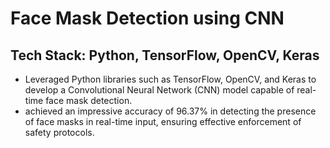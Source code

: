 # Face Mask Detection using CNN
##  Tech Stack: Python, TensorFlow, OpenCV, Keras
- Leveraged Python libraries such as TensorFlow, OpenCV, and Keras to develop a Convolutional Neural Network (CNN) model capable of real-time face mask detection.
- achieved an impressive accuracy of 96.37% in detecting the presence of face masks in real-time input, ensuring effective enforcement of safety protocols.
